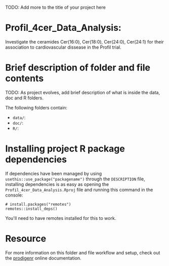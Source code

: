TODO: Add more to the title of your project here

# Profil_4cer_Data_Analysis:

Investigate the ceramides Cer(16:0), Cer(18:0), Cer(24:0), Cer(24:1)
for their association to cardiovascular dissease in the Profil trial.

# Brief description of folder and file contents

TODO: As project evolves, add brief description of what is inside the data, doc and R folders.

The following folders contain:

- `data/`:
- `doc/`:
- `R/`:

# Installing project R package dependencies

If dependencies have been managed by using `usethis::use_package("packagename")`
through the `DESCRIPTION` file, installing dependencies is as easy as opening the
`Profil_4cer_Data_Analysis.Rproj` file and running this command in the console:

    # install.packages("remotes")
    remotes::install_deps()

You'll need to have remotes installed for this to work.

# Resource

For more information on this folder and file workflow and setup, check
out the [prodigenr](https://rostools.github.io/prodigenr) online
documentation.
